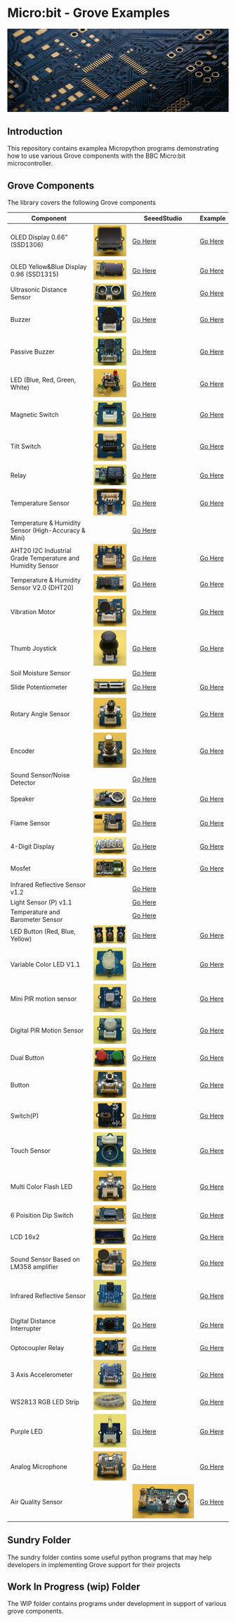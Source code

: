 # Micro:bit - Grove Examples

![Splash](splash.png)

## Introduction

This repository contains examplea Micropython programs demonstrating how to use various Grove components with the BBC Micro:bit microcontroller.

## Grove Components

The library covers the following Grove components

| Component                                                  |                                                                       | SeeedStudio                                                                                                         | Example                                       |
| ---------------------------------------------------------- | --------------------------------------------------------------------- | ------------------------------------------------------------------------------------------------------------------- | --------------------------------------------- |
| OLED Display 0.66" (SSD1306)                               | ![OLED SSD1306](img/oled-ssd1306.png)                                 | [Go Here](https://www.seeedstudio.com/Grove-OLED-Display-0-66-SSD1306-v1-0-p-5096.html)                             | [Go Here](src/oled-ssd1306.py)                |
| OLED Yellow&Blue Display 0.96 (SSD1315)                    | ![OLED SSD1306](img/oled-ssd1315.png)                                 | [Go Here](https://www.seeedstudio.com/Grove-OLED-Yellow-Blue-Display-0-96-SSD1315-V1-0-p-5010.html)                 | [Go Here](src/oled-ssd1315.py)                | 
| Ultrasonic Distance Sensor                                 | ![Ultrasoncic Distance Sensor](img/ultrasonic-distance-sensor.png)    | [Go Here](https://www.seeedstudio.com/Grove-Ultrasonic-Distance-Sensor.html)                                        | [Go Here](src/ultrasonic-ranger.py)           |
| Buzzer                                                     | ![Buzzer](img/buzzer.png)                                             | [Go Here](https://www.seeedstudio.com/Grove-Buzzer.html)                                                            | [Go Here](src/buzzer.py)                      |
| Passive Buzzer                                             | ![Passive Buzzer](img/passive-buzzer.png)                             | [Go Here](https://www.seeedstudio.com/Grove-Passive-Buzzer-p-4525.html)                                             | [Go Here](src/buzzer.py)                      |
| LED (Blue, Red, Green, White)                              | ![LED](img/led.png)                                                   | [Go Here](https://www.seeedstudio.com/Grove-LED-Pack-p-4364.html)                                                   | [Go Here](src/led.py)                         |
| Magnetic Switch                                            | ![Magnetic Switch](img/magnetic-switch.png)                           | [Go Here](https://www.seeedstudio.com/Grove-Magnetic-Switch.html)                                                   | [Go Here](src/magnetic-switch.py)             |
| Tilt Switch                                                | ![Tilt Switch](img/tilt-switch.png)                                   | [Go Here](https://www.seeedstudio.com/Grove-Tilt-Switch.html)                                                       | [Go Here](src/tilt-switch.py)                 |
| Relay                                                      | ![Relay](img/relay.png)                                               | [Go Here](https://www.seeedstudio.com/Grove-Relay.html)                                                             | [Go Here](src/relay.py)                       |
| Temperature Sensor                                         | ![Temp Sensor](img/temp-sensor.png)                                   | [Go Here](https://www.seeedstudio.com/Grove-Temperature-Sensor.html)                                                | [Go Here](src/temp-sensor.py)                 |
| Temperature & Humidity Sensor (High-Accuracy & Mini)       |                                                                       | [Go Here](https://www.seeedstudio.com/Grove-Temperature-Humidity-Sensor-High-Accuracy-Mini.html)                    |          |
| AHT20 I2C Industrial Grade Temperature and Humidity Sensor | ![AHT20](img/aht20.png)                                               | [Go Here](https://www.seeedstudio.com/Grove-AHT20-I2C-Industrial-grade-temperature-and-humidity-sensor-p-4497.html) | [Go Here](src/aht.py)                         |
| Temperature & Humidity Sensor V2.0 (DHT20)                 | ![DHT20](img/dht20-temperature-sensor.png)                            | [Go Here](https://www.seeedstudio.com/Grove-Temperature-Humidity-Sensor-V2-0-DHT20-p-4967.html)                     | [Go Here](src/dht20-temperature-sensor.py)    |
| Vibration Motor                                            | ![Vibration Motor](img/vibration-motor.png)                           | [Go Here](https://www.seeedstudio.com/Grove-Vibration-Motor.html)                                                   | [Go Here](src/vibration-motor.py)             |
| Thumb Joystick                                             | ![Thumb Joystick](img/thumb-joystick.png)                             | [Go Here](https://www.seeedstudio.com/Grove-Thumb-Joystick.html)                                                    | [Go Here](src/thumb-joystick.py)              |
| Soil Moisture Sensor                                       |                                                                       | [Go Here](https://www.seeedstudio.com/Grove-Moisture-Sensor.html)                                                   |          |
| Slide Potentiometer                                        | ![Slide Potentiometer](img/sliding-potentiometer.png)                 | [Go Here](https://www.seeedstudio.com/Grove-Slide-Potentiometer.html)                                               | [Go Here](src/sliding_potentiometer.py)       |
| Rotary Angle Sensor                                        | ![Rotary Angle Sensor](img/rotary-angle-sensor.png)                   | [Go Here](https://www.seeedstudio.com/Grove-Rotary-Angle-Sensor-P.html)                                             | [Go Here](src/rotary-angle-sensor.py)         |
| Encoder                                                    | ![Encoder](img/encoder.png)                                           | [Go Here](https://www.seeedstudio.com/Grove-Encoder.html)                                                           | [Go Here](src/encoder.py)             
| Sound Sensor/Noise Detector                                |                                                                       | [Go Here](https://www.seeedstudio.com/Grove-Loudness-Sensor.html)                                                   |          |
| Speaker                                                    | ![Speaker](img/speaker.png)                                           | [Go Here](https://www.seeedstudio.com/Grove-Speaker-p-1445.html)                                                    | [Go Here](src/speaker.py)                     |
| Flame Sensor                                               | ![Flame](img/flame.png)                                               | [Go Here](https://www.seeedstudio.com/Grove-Flame-Sensor.html)                                                      | [Go Here](src/flame-sensor.py)                |
| 4-Digit Display                                            | ![4-Digit Display](img/4-digit-display.png)                           | [Go Here](https://www.seeedstudio.com/Grove-4-Digit-Display.html)                                                   | [Go Here](src/4-digit-display.py)             |
| Mosfet                                                     | ![Mosfet](img/mosfet.png)                                             | [Go Here](https://www.seeedstudio.com/Grove-MOSFET.html)                                                            | [Go Here](src/mosfet.py)                      |
| Infrared Reflective Sensor v1.2                            |                                                                       | [Go Here](https://www.seeedstudio.com/Grove-Infrared-Reflective-Sensor-v1-2.html)                                   |          |
| Light Sensor (P) v1.1                                      |                                                                       | [Go Here](https://www.seeedstudio.com/Grove-Light-Sensor-P-v1-1.html)                                               |          |
| Temperature and Barometer Sensor                           |                                                                       | [Go Here](https://www.seeedstudio.com/Grove-Barometer-Sensor-BMP280.html)                                           |          |
| LED Button (Red, Blue, Yellow)                             | ![LED Button](img/led-button.png)                                     | [Go Here](https://www.seeedstudio.com/Grove-Red-LED-Button.html)                                                    | [Go Here](src/dual-button.py)                 |
| Variable Color LED V1.1                                    | ![Variable Color LED](img/variable-color-led.png)                     | [Go Here](https://www.seeedstudio.com/Grove-Variable-Color-LED-V1-1.html)                                           | [Go Here](src/variable-color-led.py)          |
| Mini PIR motion sensor                                     | ![Mini PIR Motoin](img/mini-pir-motion-sensor.png)                    | [Go Here](https://www.seeedstudio.com/Grove-mini-PIR-motion-sensor-p-2930.html)                                     | [Go Here](src/digital-pir-sensor.py)          |
| Digital PIR Motion Sensor                                  | ![Mini PIR Motoin](img/digital-pir-motion-sensor.png)                 | [Go Here](https://www.seeedstudio.com/Grove-Digital-PIR-Motion-Sensor-p-4524.html)                                  | [Go Here](src/digital-pir-sensor.py)          |
| Dual Button                                                | ![Dual Button](img/dual-button.png)                                   | [Go Here](https://www.seeedstudio.com/Grove-Dual-Button-p-4529.html)                                                | [Go Here](src/dual-button.py)                 |
| Button                                                     | ![Button](img/button.png)                                             | [Go Here](https://www.seeedstudio.com/buttons-c-928/Grove-Button.html)                                              | [Go Here](src/button.py)                      |
| Switch(P)                                                  | ![Switch-P](img/switch-p.png)                                         | [Go Here](https://www.seeedstudio.com/Grove-Switch-P.html)                                                          | [Go Here](src/switch-p.py)                    |
| Touch Sensor                                               | ![Touch Sensor](img/touch.png)                                        | [Go Here](https://www.seeedstudio.com/Grove-Touch-Sensor.html)                                                      | [Go Here](src/touch.py)                       |
| Multi Color Flash LED                                      | ![Multi Color Flash LED](img/multi-color-flash-led.png)               | [Go Here](https://www.seeedstudio.com/Grove-Multi-Color-Flash-LED-5mm.html)                                         | [Go Here](src/led.py)                         |
| 6 Poisition Dip Switch                                     | ![6 Position Dip Switch](img/6-position-dip-switch.png)               | [Go Here](https://www.seeedstudio.com/Grove-6-Position-DIP-Switch.html)                                             | [Go Here](src/6-position-dip-switch.py)       |
| LCD 16x2                                                   | ![LCD](img/lcd16x2.png)                                               | [Go Here](https://wiki.seeedstudio.com/Grove-16x2_LCD_Series/)                                                      | [Go Here](src/lcd16x2.py)                     | 
| Sound Sensor Based on LM358 amplifier                      | ![Sound Sendor](img/sound.png)                                        | [Go Here](https://www.seeedstudio.com/Grove-Sound-Sensor-Based-on-LM358-amplifier-Arduino-Compatible.html)          | [Go Here](src/sound-sensor.py)                |
| Infrared Reflective Sensor                                 | ![Infrared Reflective](img/infrared-reflective-sensor.png)            | [Go Here](https://wiki.seeedstudio.com/Grove-Infrared_Reflective_Sensor/)                                           | [Go Here](src/InfraredReflectiveSensor)       |
| Digital Distance Interrupter                               | ![Digital Distance Interrupter](img/digital-distance-interrupter.png) | [Go Here](https://wiki.seeedstudio.com/Grove-Digital_Distance_Interrupter_0.5_to_5cm-GP2Y0D805Z0F_P/)               | [Go Here](src/digital-distance-interrupter.py)|
| Optocoupler Relay                                          | ![Potocoupler Relay](img/optocoupler-relay.png)                       | [Go Here](https://wiki.seeedstudio.com/Grove-Optocoupler_Relay-M281/)                                               | [Go Here](src/optocoupler-relay.py)           |
| 3 Axis Accelerometer                                       | ![3 Axis Accelerometer](img/3-axis-accelerometer.png)                 | [Go Here](https://www.seeedstudio.com/Grove-3-Axis-Digital-Accelerometer-LIS3DHTR-p-4533.html)                      | [Go Here](src/3-axis-digital-accelerometer.py)|
| WS2813 RGB LED Strip                                       | ![Neo Pixels](img/neo-pixels.png)                                     | [Go Here](https://www.seeedstudio.com/Grove-WS2813-RGB-LED-Strip-Waterproof-30-LED-m-1m.html)                       | [Go Here](src/neo-pixels.py)                  |
| Purple LED                                                 | ![Purple LED](img/purple-led.png)                                     | [Go Here](https://www.seeedstudio.com/Grove-Purple-LED-3mm.html)                                                    | [Go Here](src/purple-led.py)                  |
| Analog Microphone                                          | ![Analog Microphone](img/analog-microphone.png)                       | [Go Here](https://www.seeedstudio.com/Grove-Analog-Microphone-p-4593.html)                                          | [Go Here](src/analog-microphone.py)           |
| Air Quality Sensor |                                       | ![Air Quality Sensor](img/air-quality-sensor.png)                     | [Go Here](https://wiki.seeedstudio.com/Grove-Air_Quality_Sensor_v1.3/)                                              | [Go Here](src/air-quality-sensor.py)          |

## Sundry Folder

The sundry folder contins some useful python programs that may help developers in implementing Grove support for their projects

## Work In Progress (wip) Folder

The WIP folder contains programs under development in support of various grove components.
